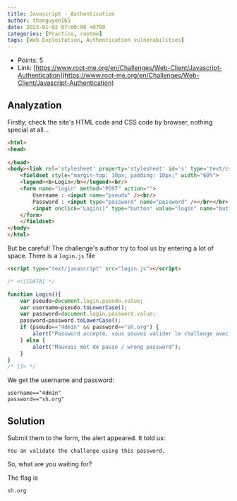 ```yaml
---
title: Javascript - Authentication
author: thanguyen165
date: 2023-01-02 07:00:00 +0700
categories: [Practice, rootme]
tags: [Web Exploitation, Authentication vulnerabilities]
---
```


* Points: 5
* Link: [https://www.root-me.org/en/Challenges/Web-Client/Javascript-Authentication](https://www.root-me.org/en/Challenges/Web-Client/Javascript-Authentication)

## Analyzation

Firstly, check the site's HTML code and CSS code by browser, nothing special at all...

```html
<html>
<head>
                                                                                                                                                                                                                                                                                                                                                                                                                                                                                                                              <script type="text/javascript" src="login.js"></script>
</head>
<body><link rel='stylesheet' property='stylesheet' id='s' type='text/css' href='/template/s.css' media='all' /><iframe id='iframe' src='https://www.root-me.org/?page=externe_header'></iframe>
    <fieldset style="margin-top: 10px; padding: 10px;" width="60%">
	<legend><b>Login</b></legend><br/>
	<form name="login" method="POST" action="">
	    Username : <input name="pseudo" /><br/>
	    Password : <input type="password" name="password" /></br></br>
	    <input onclick="Login()" type="button" value="login" name="button" />
	</form>
    </fieldset>
</body>
</html>
```

But be careful! The challenge's author try to fool us by entering a lot of space. There is a ```login.js``` file
```html
<script type="text/javascript" src="login.js"></script>
```

```javascript
/* <![CDATA[ */

function Login(){
	var pseudo=document.login.pseudo.value;
	var username=pseudo.toLowerCase();
	var password=document.login.password.value;
	password=password.toLowerCase();
	if (pseudo=="4dm1n" && password=="sh.org") {
	    alert("Password accepté, vous pouvez valider le challenge avec ce mot de passe.\nYou an validate the challenge using this password.");
	} else { 
	    alert("Mauvais mot de passe / wrong password"); 
	}
}
/* ]]> */
```

We get the username and password:
```
username=="4dm1n"  
password=="sh.org"
```

## Solution

Submit them to the form, the alert appeared. It told us:
```
You an validate the challenge using this password.
```

So, what are you waiting for?

The flag is
```
sh.org
```
